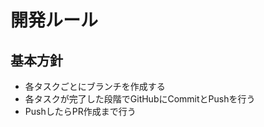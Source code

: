 <!------------------------------------------------------------------------------------
   Add Rules to this file or a short description and have Kiro refine them for you:   
-------------------------------------------------------------------------------------> 

# 開発ルール

## 基本方針
- 各タスクごとにブランチを作成する
- 各タスクが完了した段階でGitHubにCommitとPushを行う
- PushしたらPR作成まで行う


